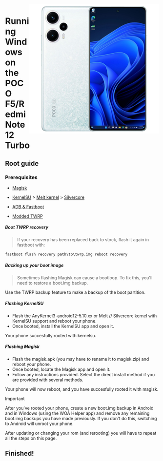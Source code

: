 <img align="right" src="https://raw.githubusercontent.com/Xhdsos/Port-Windows-POCO-F5-RN12T/main/marble.png" width="425" alt="Windows running on POCO F5/Redmi Note 12 Turbo">

# Running Windows on the POCO F5/Redmi Note 12 Turbo

## Root guide

### Prerequisites
- [Magisk](https://github.com/topjohnwu/Magisk/releases/latest)

- [KernelSU](https://github.com/tiann/KernelSU/releases) > [Melt kernel](https://github.com/Pzqqt/android_kernel_xiaomi_marble/releases) > [Silvercore](https://github.com/karthick-kk/android_kernel_common_silvercore/releases)

- [ADB & Fastboot](https://developer.android.com/studio/releases/platform-tools)

- [Modded TWRP](-)

##### Boot TWRP recovery
> If your recovery has been replaced back to stock, flash it again in fastboot with:
```cmd
fastboot flash recovery path\to\twrp.img reboot recovery
```

##### Backing up your boot image
> Sometimes flashing Magisk can cause a bootloop. To fix this, you'll need to restore a boot.img backup.

Use the TWRP backup feature to make a backup of the boot partition.
##### Flashing KernelSU
- Flash the AnyKernel3-android12-5.10.хх or Melt // Silvercore kernel with KernelSU support and reboot your phone. 
- Once booted, install the KernelSU app and open it.

Your phone succesfully rooted with kernelsu.
##### Flashing Magisk
- Flash the magisk.apk (you may have to rename it to magisk.zip) and reboot your phone. 
- Once booted, locate the Magisk app and open it.
- Follow any instructions provided. Select the direct install method if you are provided with several methods.

Your phone will now reboot, and you have succesfully rooted it with magisk.

> [!IMPORTANT]
> After you've rooted your phone, create a new boot.img backup in Android and in Windows (using the WOA Helper app) and remove any remaining boot.img backups you have made previously. If you don't do this, switching to Android will unroot your phone.
> 
> After updating or changing your rom (and rerooting) you will have to repeat all the steps on this page.

## Finished!
